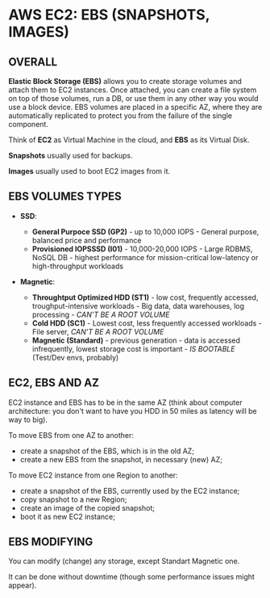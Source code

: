 # AWS EC2: EBS (SNAPSHOTS, IMAGES)


## OVERALL

**Elastic Block Storage (EBS)** allows you to create storage volumes and attach them to EC2 instances. Once attached, you can create a file system on top of those volumes, run a DB, or use them in any other way you would use a block device. EBS volumes are placed in a specific AZ, where they are automatically replicated to protect you from the failure of the single component.

Think of **EC2** as Virtual Machine in the cloud, and **EBS** as its Virtual Disk.

**Snapshots** usually used for backups.

**Images** usually used to boot EC2 images from it.

## EBS VOLUMES TYPES

- **SSD**:
  - **General Purpoce SSD (GP2)** - up to 10,000 IOPS - General purpose, balanced price and performance
  - **Provisioned IOPSSSD (I01)** - 10,000-20,000 IOPS - Large RDBMS, NoSQL DB - highest performance for mission-critical low-latency or high-throughput workloads 
  
- **Magnetic**:
  - **Throughtput Optimized HDD (ST1)** - low cost, frequently accessed, troughput-intensive workloads - Big data, data warehouses, log processing - *CAN'T BE A ROOT VOLUME*
  - **Cold HDD (SC1)** - Lowest cost, less frequently accessed workloads - File server, *CAN'T BE A ROOT VOLUME*
  - **Magnetic (Standard)** - previous generation - data is accessed infrequently, lowest storage cost is important - *IS BOOTABLE* (Test/Dev envs, probably)



## EC2, EBS AND AZ


EC2 instance and EBS has to be in the same AZ (think about computer architecture: you don't want to have you HDD in 50 miles as latency will be way to big).

To move EBS from one AZ to another:
  - create a snapshot of the EBS, which is in the old AZ;
  - create a new EBS from the snapshot, in necessary (new) AZ;
  
To move EC2 instance from one Region to another:
  - create a snapshot of the EBS, currently used by the EC2 instance;
  - copy snapshot to a new Region;
  - create an image of the copied snapshot;
  - boot it as new EC2 instance;
  
  

## EBS MODIFYING

You can modify (change) any storage, except Standart Magnetic one.

It can be done without downtime (though some performance issues might appear).









































